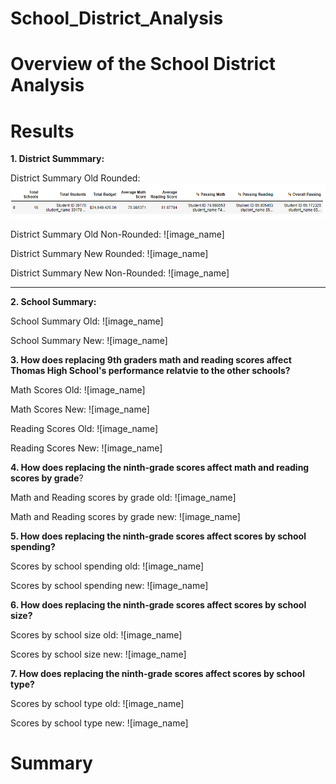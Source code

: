 # School_District_Analysis
# Overview of the School District Analysis
# Results

**1.  District Summmary:**

District Summary Old Rounded:
![image_name](https://github.com/jessicameyer23/School_District_Analysis/blob/main/Challenge%204%20Images/Old%20District%20Summary%20picture%20detailed.png)

District Summary Old Non-Rounded:
![image_name]

District Summary New Rounded:
![image_name]

District Summary New Non-Rounded:
![image_name]

****
**2.  School Summary:**

School Summary Old:
![image_name]

School Summary New:
![image_name]


**3.  How does replacing 9th graders math and reading scores affect Thomas High School's performance relatvie to the other schools?**

Math Scores Old:
![image_name]

Math Scores New:
![image_name]

Reading Scores Old:
![image_name]

Reading Scores New:
![image_name]


**4.  How does replacing the ninth-grade scores affect math and reading scores by grade**?

Math and Reading scores by grade old:
![image_name]

Math and Reading scores by grade new:
![image_name]


**5.  How does replacing the ninth-grade scores affect scores by school spending?**

Scores by school spending old:
![image_name]

Scores by school spending new:
![image_name]







**6.  How does replacing the ninth-grade scores affect scores by school size?**

Scores by school size old:
![image_name]

Scores by school size new:
![image_name]











**7.  How does replacing the ninth-grade scores affect scores by school type?**


Scores by school type old:
![image_name]


Scores by school type new:
![image_name]






# Summary
